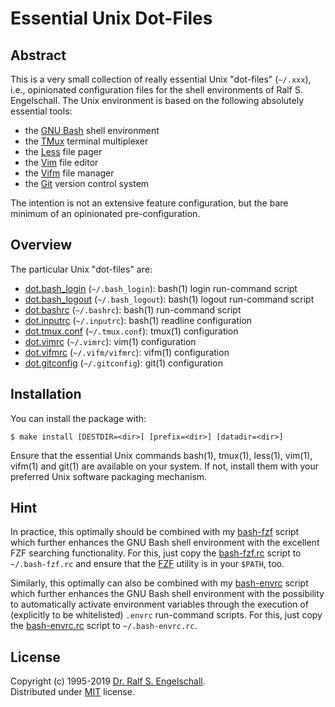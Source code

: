 

Essential Unix Dot-Files
========================

Abstract
--------

This is a very small collection of really essential Unix "dot-files"
(`~/.xxx`), i.e., opinionated configuration files for the shell
environments of Ralf S. Engelschall. The Unix environment is based on the
following absolutely essential tools:

- the [GNU Bash](https://www.gnu.org/software/bash/) shell environment
- the [TMux](https://tmux.github.io/) terminal multiplexer
- the [Less](http://www.greenwoodsoftware.com/less/) file pager
- the [Vim](http://www.vim.org/) file editor
- the [Vifm](https://vifm.info/) file manager
- the [Git](https://git-scm.com/) version control system

The intention is not an extensive feature configuration, but the bare
minimum of an opinionated pre-configuration.

Overview
--------

The particular Unix "dot-files" are:

- [dot.bash_login](./dot.bash_login) (`~/.bash_login`): bash(1) login run-command script
- [dot.bash_logout](./dot.bash_logout) (`~/.bash_logout`): bash(1) logout run-command script
- [dot.bashrc](./dot.bashrc) (`~/.bashrc`): bash(1) run-command script
- [dot.inputrc](./dot.inputrc) (`~/.inputrc`): bash(1) readline configuration
- [dot.tmux.conf](./dot.tmux.conf) (`~/.tmux.conf`): tmux(1) configuration
- [dot.vimrc](./dot.vimrc) (`~/.vimrc`): vim(1) configuration
- [dot.vifmrc](./dot.vifmrc) (`~/.vifm/vifmrc`): vifm(1) configuration
- [dot.gitconfig](./dot.gitconfig) (`~/.gitconfig`): git(1) configuration

Installation
------------

You can install the package with:

```
$ make install [DESTDIR=<dir>] [prefix=<dir>] [datadir=<dir>]
```

Ensure that the essential Unix commands bash(1), tmux(1), less(1),
vim(1), vifm(1) and git(1) are available on your system. If not, install
them with your preferred Unix software packaging mechanism.

Hint
----

In practice, this optimally should be combined with my [bash-fzf](https://github.com/rse/bash-fzf)
script which further enhances the GNU Bash shell environment with the excellent FZF searching functionality.
For this, just copy the [bash-fzf.rc](https://github.com/rse/bash-fzf/blob/master/bash-fzf.rc) script
to `~/.bash-fzf.rc` and ensure that the [FZF](https://github.com/junegunn/fzf/) utility is in your `$PATH`, too.

Similarly, this optimally can also be combined with my [bash-envrc](https://github.com/rse/bash-envrc)
script which further enhances the GNU Bash shell environment with the possibility to automatically
activate environment variables through the execution of (explicitly to be whitelisted) `.envrc` run-command scripts.
For this, just copy the [bash-envrc.rc](https://github.com/rse/bash-envrc/blob/master/bash-envrc.rc) script
to `~/.bash-envrc.rc`.

License
-------

Copyright (c) 1995-2019 [Dr. Ralf S. Engelschall](mailto:rse@engelschall.com).<br/>
Distributed under [MIT](https://opensource.org/licenses/MIT) license.

